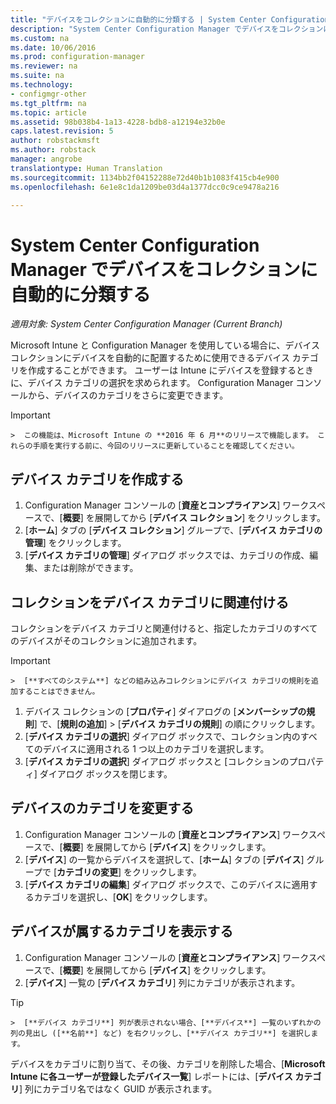 ```yaml
---
title: "デバイスをコレクションに自動的に分類する | System Center Configuration Manager"
description: "System Center Configuration Manager でデバイスをコレクションに自動的に分類します。"
ms.custom: na
ms.date: 10/06/2016
ms.prod: configuration-manager
ms.reviewer: na
ms.suite: na
ms.technology:
- configmgr-other
ms.tgt_pltfrm: na
ms.topic: article
ms.assetid: 98b038b4-1a13-4228-bdb8-a12194e32b0e
caps.latest.revision: 5
author: robstackmsft
ms.author: robstack
manager: angrobe
translationtype: Human Translation
ms.sourcegitcommit: 1134bb2f04152288e72d40b1b1083f415cb4e900
ms.openlocfilehash: 6e1e8c1da1209be03d4a1377dcc0c9ce9478a216

---
```

# <a name="automatically-categorize-devices-into-collections-with-system-center-configuration-manager"></a>System Center Configuration Manager でデバイスをコレクションに自動的に分類する

*適用対象: System Center Configuration Manager (Current Branch)*

Microsoft Intune と Configuration Manager を使用している場合に、デバイス コレクションにデバイスを自動的に配置するために使用できるデバイス カテゴリを作成することができます。 ユーザーは Intune にデバイスを登録するときに、デバイス カテゴリの選択を求められます。 Configuration Manager コンソールから、デバイスのカテゴリをさらに変更できます。

> [!IMPORTANT]  
    >  この機能は、Microsoft Intune の **2016 年 6 月**のリリースで機能します。 これらの手順を実行する前に、今回のリリースに更新していることを確認してください。

## <a name="create-device-categories"></a>デバイス カテゴリを作成する

1.  Configuration Manager コンソールの [**資産とコンプライアンス**] ワークスペースで、[**概要**] を展開してから [**デバイス コレクション**] をクリックします。
2.  [**ホーム**] タブの [**デバイス コレクション**] グループで、[**デバイス カテゴリの管理**] をクリックします。
3.  [**デバイス カテゴリの管理**] ダイアログ ボックスでは、カテゴリの作成、編集、または削除ができます。

## <a name="associate-a-collection-with-a-device-category"></a>コレクションをデバイス カテゴリに関連付ける

コレクションをデバイス カテゴリと関連付けると、指定したカテゴリのすべてのデバイスがそのコレクションに追加されます。

> [!IMPORTANT]  
    >  [**すべてのシステム**] などの組み込みコレクションにデバイス カテゴリの規則を追加することはできません。

1.  デバイス コレクションの [**プロパティ**] ダイアログの [**メンバーシップの規則**] で、[**規則の追加**] > [**デバイス カテゴリの規則**] の順にクリックします。
2.  [**デバイス カテゴリの選択**] ダイアログ ボックスで、コレクション内のすべてのデバイスに適用される 1 つ以上のカテゴリを選択します。
3.  [**デバイス カテゴリの選択**] ダイアログ ボックスと [コレクションのプロパティ] ダイアログ ボックスを閉じます。


## <a name="change-the-category-of-a-device"></a>デバイスのカテゴリを変更する

1.  Configuration Manager コンソールの [**資産とコンプライアンス**] ワークスペースで、[**概要**] を展開してから [**デバイス**] をクリックします。
2.  [**デバイス**] の一覧からデバイスを選択して、[**ホーム**] タブの [**デバイス**] グループで [**カテゴリの変更**] をクリックします。
3.  [**デバイス カテゴリの編集**] ダイアログ ボックスで、このデバイスに適用するカテゴリを選択し、[**OK**] をクリックします。

## <a name="view-which-category-a-device-belongs-to"></a>デバイスが属するカテゴリを表示する

1.  Configuration Manager コンソールの [**資産とコンプライアンス**] ワークスペースで、[**概要**] を展開してから [**デバイス**] をクリックします。
2.  [**デバイス**] 一覧の [**デバイス カテゴリ**] 列にカテゴリが表示されます。
> [!TIP]  
    >  [**デバイス カテゴリ**] 列が表示されない場合、[**デバイス**] 一覧のいずれかの列の見出し ([**名前**] など) を右クリックし、[**デバイス カテゴリ**] を選択します。

デバイスをカテゴリに割り当て、その後、カテゴリを削除した場合、[**Microsoft Intune に各ユーザーが登録したデバイス一覧**] レポートには、[**デバイス カテゴリ**] 列にカテゴリ名ではなく GUID が表示されます。



<!--HONumber=Nov16_HO1-->


